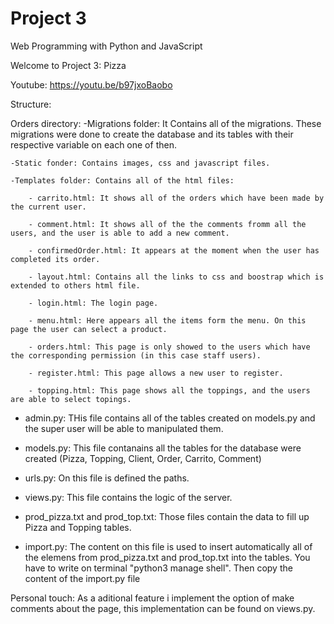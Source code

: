 # Project 3

Web Programming with Python and JavaScript

Welcome to Project 3: Pizza

Youtube:
    https://youtu.be/b97jxoBaobo

Structure: 

Orders directory:
    -Migrations folder: It Contains all of the migrations. These migrations were done to create the database and its tables with their respective variable on each one of then.
    
    -Static fonder: Contains images, css and javascript files.
    
    -Templates folder: Contains all of the html files:

        - carrito.html: It shows all of the orders which have been made by the current user.

        - comment.html: It shows all of the the comments fromm all the users, and the user is able to add a new comment.

        - confirmedOrder.html: It appears at the moment when the user has completed its order.

        - layout.html: Contains all the links to css and boostrap which is extended to others html file.

        - login.html: The login page.

        - menu.html: Here appears all the items form the menu. On this page the user can select a product.

        - orders.html: This page is only showed to the users which have the corresponding permission (in this case staff users).

        - register.html: This page allows a new user to register.

        - topping.html: This page shows all the toppings, and the users are able to select topings.

- admin.py: THis file contains all of the tables created on models.py and the super user will be able to manipulated them.

- models.py: This file contanains all the tables for the database were created (Pizza, Topping, Client, Order, Carrito, Comment)

- urls.py: On this file is defined the paths.

- views.py: This file contains the logic of the server.

- prod_pizza.txt and prod_top.txt: Those files contain the data to fill up Pizza and Topping tables.

- import.py: The content on this file is used to insert automatically all of the elemens from prod_pizza.txt and prod_top.txt into the tables.
    You have to write on terminal "python3 manage shell". Then copy the content of the import.py file

Personal touch: As a aditional feature i implement the option of make comments about the page, this implementation can be found on views.py. 
